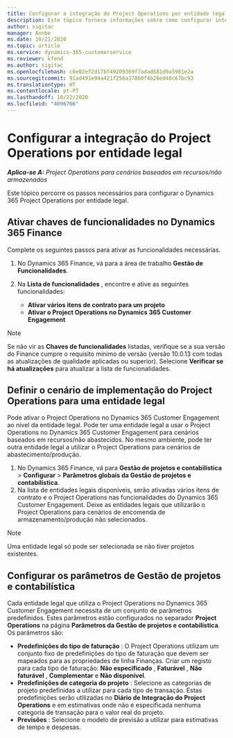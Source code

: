 ```yaml
---
title: Configurar a integração do Project Operations por entidade legal
description: Este tópico fornece informações sobre como configurar integração por entidade legal no Project Operations.
author: sigitac
manager: Annbe
ms.date: 10/21/2020
ms.topic: article
ms.service: dynamics-365-customerservice
ms.reviewer: kfend
ms.author: sigitac
ms.openlocfilehash: c0e02ef2d17bf49209369f7adad681d9a5981e2a
ms.sourcegitcommit: 91ad491e94a421f256a378b0f4b26ed48c67bc93
ms.translationtype: HT
ms.contentlocale: pt-PT
ms.lasthandoff: 10/22/2020
ms.locfileid: "4096766"
---
```

# <a name="configure-project-operations-integration-per-legal-entity"></a>Configurar a integração do Project Operations por entidade legal 

_**Aplica-se A:** Project Operations para cenários baseados em recursos/não armazenados_

Este tópico percorre os passos necessários para configurar o Dynamics 365 Project Operations por entidade legal.

## <a name="enable-feature-keys-in-dynamics-365-finance"></a>Ativar chaves de funcionalidades no Dynamics 365 Finance

Complete os seguintes passos para ativar as funcionalidades necessárias.

1. No Dynamics 365 Finance, vá para a área de trabalho **Gestão de Funcionalidades**.
2. Na **Lista de funcionalidades** , encontre e ative as seguintes funcionalidades:
  
    - **Ativar vários itens de contrato para um projeto**
    - **Ativar o Project Operations no Dynamics 365 Customer Engagement**

> [!NOTE]
> Se não vir as **Chaves de funcionalidades** listadas, verifique se a sua versão do Finance cumpre o requisito mínimo de versão (versão 10.0.13 com todas as atualizações de qualidade aplicadas ou superior). Selecione **Verificar se há atualizações** para atualizar a lista de funcionalidades.

## <a name="define-the-project-operations-deployment-scenario-for-a-legal-entity"></a>Definir o cenário de implementação do Project Operations para uma entidade legal

Pode ativar o Project Operations no Dynamics 365 Customer Engagement ao nível da entidade legal. Pode ter uma entidade legal a usar o Project Operations no Dynamics 365 Customer Engagement para cenários baseados em recursos/não abastecidos. No mesmo ambiente, pode ter outra entidade legal a utilizar o Project Operations para cenários de abastecimento/produção.

1. No Dynamics 365 Finance, vá para **Gestão de projetos e contabilística** > **Configurar** > **Parâmetros globais da Gestão de projetos e contabilística**.
2. Na lista de entidades legais disponíveis, serão ativadas vários itens de contrato e o Project Operations nas funcionalidades do Dynamics 365 Customer Engagement. Deixe as entidades legais que utilizarão o Project Operations para cenários de encomenda de armazenamento/produção não selecionados.

> [!NOTE]
> Uma entidade legal só pode ser selecionada se não tiver projetos existentes.

## <a name="configure-project-management-and-accounting-parameters"></a>Configurar os parâmetros de Gestão de projetos e contabilística

Cada entidade legal que utiliza o Project Operations no Dynamics 365 Customer Engagement necessita de um conjunto de parâmetros predefinidos. Estes parâmetros estão configurados no separador **Project Operations** na página **Parâmetros da Gestão de projetos e contabilística**. Os parâmetros são:

  - **Predefinições do tipo de faturação** : O Project Operations utilizam um conjunto fixo de predefinições do tipo de faturação que devem ser mapeados para as propriedades de linha Finanças. Criar um registo para cada tipo de faturação: **Não especificado** , **Faturável** , **Não faturável** , **Complementar** e **Não disponível**.
  - **Predefinições de categoria do projeto** : Selecione as categorias de projeto predefinidas a utilizar para cada tipo de transação. Estas predefinições serão utilizadas no **Diário de Integração do Project Operations** e em estimativas onde não é especificada nenhuma categoria de transação para o valor real do projeto.
  - **Previsões** : Selecione o modelo de previsão a utilizar para estimativas de tempo e despesas.
